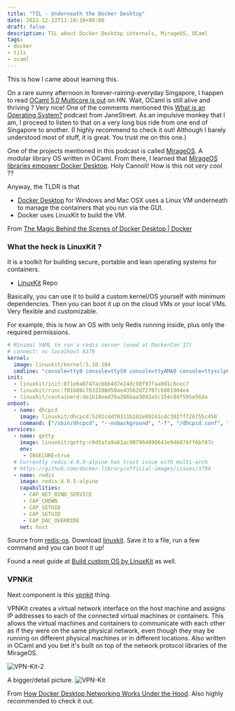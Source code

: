 ```yaml
---
title: "TIL - Underneath the Docker Desktop"
date: 2022-12-22T11:10:10+08:00
draft: false
description: TIL about Docker Desktop internals, MirageOS, OCaml
tags:
- docker
- tils
- ocaml
---
```


This is how I came about learning this.

On a rare sunny afternoon in forever-raining-everyday Singapore, I happen to read [OCaml 5.0 Multicore is out](https://news.ycombinator.com/item?id=34013767) on HN.
Wait, OCaml is still alive and thriving ? Very nice!
One of the comments mentioned this [What is an Operating System?](https://signalsandthreads.com/what-is-an-operating-system/) podcast from JaneStreet.
As an impulsive monkey that I am, I proceed to listen to that on a very long bus ride from one end of Singapore to another. (I highly recommend to check it out! Although I barely understood most of stuff, it is great. You trust me on this one.)

One of the projects mentioned in this podcast is called [MirageOS](https://mirage.io/).
A modular library OS written in OCaml.
From there, I learned that [MirageOS libraries empower Docker Desktop](https://mirage.io/blog/2022-04-06.vpnkit).
Holy Cannoli! How is this not _very cool_ ??

Anyway, the TLDR is that

- [Docker Desktop](https://www.docker.com/products/docker-desktop/) for Windows and Mac OSX uses a Linux VM underneath to manage the containers that you run via the GUI.
- Docker uses LinuxKit to build the VM.

From [The Magic Behind the Scenes of Docker Desktop | Docker](https://www.docker.com/blog/the-magic-behind-the-scenes-of-docker-desktop/)

### What the heck is LinuxKit ?

It is a toolkit for building secure, portable and lean operating systems for containers.

- [LinuxKit](https://github.com/linuxkit/linuxkit) Repo

Basically, you can use it to build a custom kernel/OS yourself with minimum dependencies.
Then you can boot it up on the cloud VMs or your local VMs.
Very flexible and customizable.

For example, this is how an OS with only Redis running inside, plus only the required permissions.
```yaml
# Minimal YAML to run a redis server (used at DockerCon'17)
# connect: nc localhost 6379
kernel:
  image: linuxkit/kernel:5.10.104
  cmdline: "console=tty0 console=ttyS0 console=ttyAMA0 console=ttysclp0"
init:
  - linuxkit/init:8f1e6a0747acbbb4d7e24dc98f97faa8d1c6cec7
  - linuxkit/runc:f01b88c7033180d50ae43562d72707c6881904e4
  - linuxkit/containerd:de1b18eed76a266baa3092e5c154c84f595e56da
onboot:
  - name: dhcpcd
    image: linuxkit/dhcpcd:52d2c4df0311b182e99241cdc382ff726755c450
    command: ["/sbin/dhcpcd", "--nobackground", "-f", "/dhcpcd.conf", "-1"]
services:
  - name: getty
    image: linuxkit/getty:c9d5afa9a61ac907904090643e946874ff6bf07c
    env:
     - INSECURE=true
  # Currently redis:4.0.6-alpine has trust issue with multi-arch
  # https://github.com/docker-library/official-images/issues/3794
  - name: redis
    image: redis:4.0.5-alpine
    capabilities:
     - CAP_NET_BIND_SERVICE
     - CAP_CHOWN
     - CAP_SETUID
     - CAP_SETGID
     - CAP_DAC_OVERRIDE
    net: host
```

Source from [redis-os](https://github.com/linuxkit/linuxkit/blob/master/examples/redis-os.yml).
Download [linuxkit](https://github.com/linuxkit/linuxkit/releases/tag/v1.0.1). Save it to a file, run a few command and you can boot it up!

Found a neat guide at [Build custom OS by LinuxKit](https://satishdotpatel.github.io/build-custom-os-by-linuxkit/) as well.

### VPNKit

Next component is this [vpnkit](https://github.com/moby/vpnkit) thing.

VPNKit creates a virtual network interface on the host machine and assigns IP addresses to each of the connected virtual machines or containers.
This allows the virtual machines and containers to communicate with each other as if they were on the same physical network, even though they may be running on different physical machines or in different locations.
Also written in OCaml and you bet it's built on top of the network protocol libraries of the MirageOS.

![VPN-Kit-2](/vpnkit-2.png)

A bigger/detail picture.
![VPN-Kit](/vpnkit.png)

From [How Docker Desktop Networking Works Under the Hood](https://www.docker.com/blog/how-docker-desktop-networking-works-under-the-hood/). Also highly recommended to check it out.
